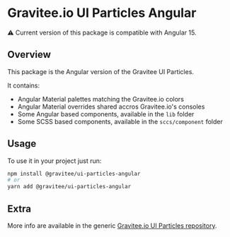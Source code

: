 # Gravitee.io UI Particles Angular

⚠️ Current version of this package is compatible with Angular 15.

## Overview


This package is the Angular version of the Gravitee UI Particles.

It contains: 
 - Angular Material palettes matching the Gravitee.io colors
 - Angular Material overrides shared accros Gravitee.io's consoles
 - Some Angular based components, available in the `lib` folder
 - Some SCSS based components, available in the `sccs/component` folder

## Usage

To use it in your project just run:

```bash
npm install @gravitee/ui-particles-angular
# or
yarn add @gravitee/ui-particles-angular
```

## Extra

More info are available in the generic [Gravitee.io UI Particles repository](https://github.com/gravitee-io/gravitee-ui-particles).
